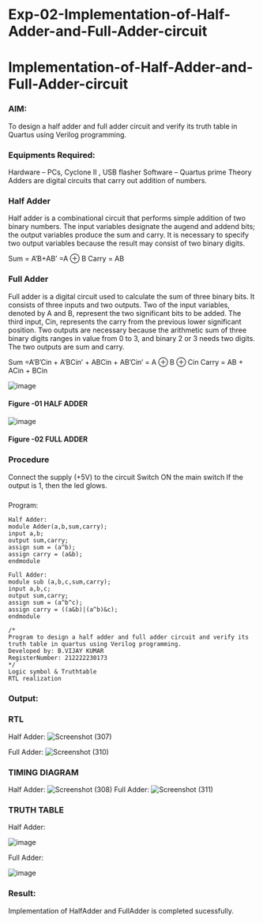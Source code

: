 # Exp-02-Implementation-of-Half-Adder-and-Full-Adder-circuit

# Implementation-of-Half-Adder-and-Full-Adder-circuit
### AIM:
To design a half adder and full adder circuit and verify its truth table in Quartus using Verilog programming.

### Equipments Required:
Hardware – PCs, Cyclone II , USB flasher
Software – Quartus prime
Theory
Adders are digital circuits that carry out addition of numbers.

### Half Adder
Half adder is a combinational circuit that performs simple addition of two binary numbers. The input variables designate the augend and addend bits; the output variables produce the sum and carry. It is necessary to specify two output variables because the result may consist of two binary digits.

Sum = A’B+AB’ =A ⊕ B Carry = AB

### Full Adder
Full adder is a digital circuit used to calculate the sum of three binary bits. It consists of three inputs and two outputs. Two of the input variables, denoted by A and B, represent the two significant bits to be added. The third input, Cin, represents the carry from the previous lower significant position. Two outputs are necessary because the arithmetic sum of three binary digits ranges in value from 0 to 3, and binary 2 or 3 needs two digits. The two outputs are sum and carry.

Sum =A’B’Cin + A’BCin’ + ABCin + AB’Cin’ = A ⊕ B ⊕ Cin Carry = AB + ACin + BCin

 ![image](https://user-images.githubusercontent.com/36288975/163552156-a13e5a56-c638-4110-97d9-8896907c8d25.png)

#### Figure -01 HALF ADDER 


![image](https://user-images.githubusercontent.com/36288975/163552057-b3547877-6d07-45b4-b7e0-bcfebfad9e1d.png)

#### Figure -02 FULL ADDER 

### Procedure

Connect the supply (+5V) to the circuit
Switch ON the main switch
If the output is 1, then the led glows.
### 
Program:
```
Half Adder:
module Adder(a,b,sum,carry);
input a,b;
output sum,carry;
assign sum = (a^b);
assign carry = (a&b);
endmodule

Full Adder:
module sub (a,b,c,sum,carry);
input a,b,c;
output sum,carry;
assign sum = (a^b^c);
assign carry = ((a&b)|(a^b)&c);
endmodule
```
```
/*
Program to design a half adder and full adder circuit and verify its truth table in quartus using Verilog programming.
Developed by: B.VIJAY KUMAR
RegisterNumber: 212222230173
*/
Logic symbol & Truthtable
RTL realization
```



### Output:

### RTL
Half Adder:
![Screenshot (307)](https://user-images.githubusercontent.com/119657657/233271657-9da79c6b-a6e3-47e4-ac19-502613b6339c.png)

Full Adder:
![Screenshot (310)](https://user-images.githubusercontent.com/119657657/233271951-b1d3bb71-771a-4786-9efc-7bc302f7feb0.png)



### TIMING DIAGRAM
Half Adder:
![Screenshot (308)](https://user-images.githubusercontent.com/119657657/233272108-62ca696c-d38a-4fb5-98c4-4675baeaf15e.png)
Full Adder:
![Screenshot (311)](https://user-images.githubusercontent.com/119657657/233272247-2d7166f8-ec26-47ee-b9f1-c9e782673e46.png)


### TRUTH TABLE 
Half Adder:


![image](https://user-images.githubusercontent.com/119657657/233272444-3bd0baab-b550-48eb-ba28-176f29b44fef.png)

Full Adder:


![image](https://user-images.githubusercontent.com/119657657/233272496-097851c5-a5d5-4e8a-bd71-6dd96421eddb.png)




### Result:
Implementation of HalfAdder and FullAdder is completed sucessfully.
